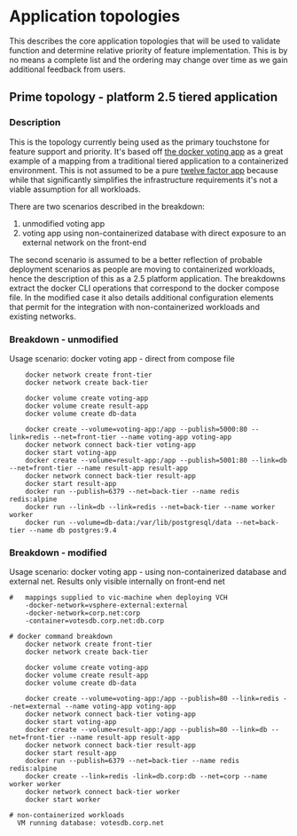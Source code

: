 # Application topologies

This describes the core application topologies that will be used to validate function and determine relative priority of feature implementation. This is by no means a complete list and the ordering may change over time as we gain additional feedback from users. 

## Prime topology - platform 2.5 tiered application

### Description
This is the topology currently being used as the primary touchstone for feature support and priority. It's based off [the docker voting app](https://github.com/docker/example-voting-app) as a great example of a mapping from a traditional tiered application to a containerized environment. This is not assumed to be a pure [twelve factor app](http://12factor.net/) because while that significantly simplifies the infrastructure requirements it's not a viable assumption for all workloads.

There are two scenarios described in the breakdown:
1. unmodified voting app
2. voting app using non-containerized database with direct exposure to an external network on the front-end

The second scenario is assumed to be a better reflection of probable deployment scenarios as people are moving to containerized workloads, hence the description of this as a 2.5 platform application. The breakdowns extract the docker CLI operations that correspond to the docker compose file. In the modified case it also details additional configuration elements that permit for the integration with non-containerized workloads and existing networks. 

### Breakdown - unmodified
Usage scenario: docker voting app - direct from compose file
```
	docker network create front-tier
	docker network create back-tier
	
	docker volume create voting-app
	docker volume create result-app
	docker volume create db-data
	
	docker create --volume=voting-app:/app --publish=5000:80 --link=redis --net=front-tier --name voting-app voting-app
	docker network connect back-tier voting-app  
	docker start voting-app
	docker create --volume=result-app:/app --publish=5001:80 --link=db --net=front-tier --name result-app result-app 
	docker network connect back-tier result-app  
	docker start result-app
	docker run --publish=6379 --net=back-tier --name redis redis:alpine
	docker run --link=db --link=redis --net=back-tier --name worker worker
	docker run --volume=db-data:/var/lib/postgresql/data --net=back-tier --name db postgres:9.4
```

### Breakdown - modified
Usage scenario: docker voting app - using non-containerized database and external net. Results only visible internally on front-end net
```
#	mappings supplied to vic-machine when deploying VCH
	-docker-network=vsphere-external:external
	-docker-network=corp.net:corp
	-container=votesdb.corp.net:db.corp

# docker command breakdown
	docker network create front-tier
	docker network create back-tier
	
	docker volume create voting-app
	docker volume create result-app
	docker volume create db-data
	
	docker create --volume=voting-app:/app --publish=80 --link=redis --net=external --name voting-app voting-app 
	docker network connect back-tier voting-app 
	docker start voting-app
	docker create --volume=result-app:/app --publish=80 --link=db --net=front-tier --name result-app result-app 
	docker network connect back-tier result-app 
	docker start result-app
	docker run --publish=6379 --net=back-tier --name redis redis:alpine
	docker create --link=redis -link=db.corp:db --net=corp --name worker worker
	docker network connect back-tier worker
	docker start worker
	
# non-containerized workloads
  VM running database: votesdb.corp.net
```
